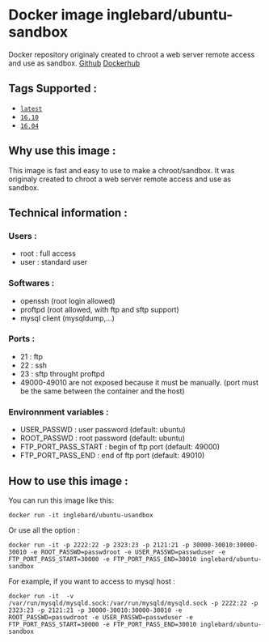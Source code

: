 # Docker image inglebard/ubuntu-sandbox
Docker repository originaly created to chroot a web server remote access and use as sandbox.
[Github](https://github.com/Inglebard/ubuntu-sandbox)
[Dockerhub](https://hub.docker.com/r/inglebard/ubuntu-sandbox/)

## Tags Supported :
* [`latest`](https://github.com/Inglebard/ubuntu-sandbox/blob/master/Dockerfile)
* [`16.10`](https://github.com/Inglebard/ubuntu-sandbox/blob/16.10/Dockerfile)
* [`16.04`](https://github.com/Inglebard/ubuntu-sandbox/blob/16.04/Dockerfile)


## Why use this image :

This image is fast and easy to use to make a chroot/sandbox. It was originaly created to chroot a web server remote access and use as sandbox.

## Technical information :

### Users :
* root : full access
* user : standard user

### Softwares :
* openssh (root login allowed)
* proftpd (root allowed, with ftp and sftp support)
* mysql client (mysqldump,...)

### Ports :
* 21 : ftp
* 22 : ssh
* 23 : sftp throught proftpd
* 49000-49010 are not exposed because it must be manually. (port must be the same between the container and the host)

### Environnment variables :

* USER_PASSWD : user password (default: ubuntu)
* ROOT_PASSWD : root password (default: ubuntu)
* FTP_PORT_PASS_START : begin of ftp port (default: 49000) 
* FTP_PORT_PASS_END : end of ftp port (default: 49010)

## How to use this image :

You can run this image like this:
```
docker run -it inglebard/ubuntu-usandbox
```

Or use all the option : 
```
docker run -it -p 2222:22 -p 2323:23 -p 2121:21 -p 30000-30010:30000-30010 -e ROOT_PASSWD=passwdroot -e USER_PASSWD=passwduser -e FTP_PORT_PASS_START=30000 -e FTP_PORT_PASS_END=30010 inglebard/ubuntu-sandbox
```

For example, if you want to access to mysql host : 
```
docker run -it  -v /var/run/mysqld/mysqld.sock:/var/run/mysqld/mysqld.sock -p 2222:22 -p 2323:23 -p 2121:21 -p 30000-30010:30000-30010 -e ROOT_PASSWD=passwdroot -e USER_PASSWD=passwduser -e FTP_PORT_PASS_START=30000 -e FTP_PORT_PASS_END=30010 inglebard/ubuntu-sandbox
```
